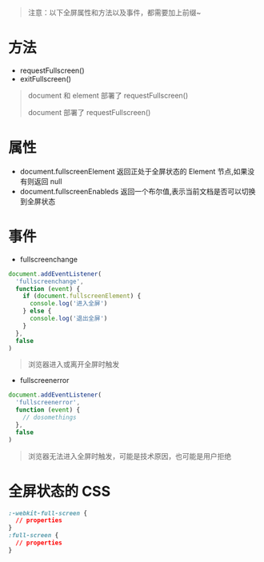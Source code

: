 > 注意：以下全屏属性和方法以及事件，都需要加上前缀~

# 方法

- requestFullscreen()
- exitFullscreen()

> document 和 element 部署了 requestFullscreen()
>
> document 部署了 requestFullscreen()

# 属性

- document.fullscreenElement 返回正处于全屏状态的 Element 节点,如果没有则返回 null
- document.fullscreenEnableds 返回一个布尔值,表示当前文档是否可以切换到全屏状态

# 事件

- fullscreenchange

```js
document.addEventListener(
  'fullscreenchange',
  function (event) {
    if (document.fullscreenElement) {
      console.log('进入全屏')
    } else {
      console.log('退出全屏')
    }
  },
  false
)
```

> 浏览器进入或离开全屏时触发

- fullscreenerror

```js
document.addEventListener(
  'fullscreenerror',
  function (event) {
    // dosomethings
  },
  false
)
```

> 浏览器无法进入全屏时触发，可能是技术原因，也可能是用户拒绝

# 全屏状态的 CSS

```css
:-webkit-full-screen {
  // properties
}
:full-screen {
  // properties
}
```
